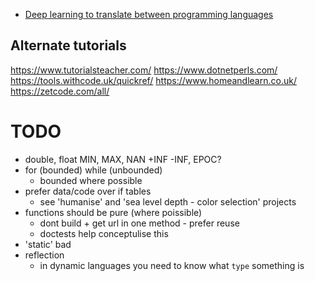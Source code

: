

* [Deep learning to translate between programming languages](https://ai.facebook.com/blog/deep-learning-to-translate-between-programming-languages)

Alternate tutorials
-------------------

https://www.tutorialsteacher.com/
https://www.dotnetperls.com/
https://tools.withcode.uk/quickref/
https://www.homeandlearn.co.uk/
https://zetcode.com/all/


TODO
====

* double, float MIN, MAX, NAN +INF -INF, EPOC?
* for (bounded) while (unbounded)
    * bounded where possible
* prefer data/code over if tables
    * see 'humanise' and 'sea level depth - color selection' projects
* functions should be pure (where poissible)
    * dont build + get url in one method - prefer reuse
    * doctests help conceptulise this
* 'static' bad
* reflection
    * in dynamic languages you need to know what `type` something is

